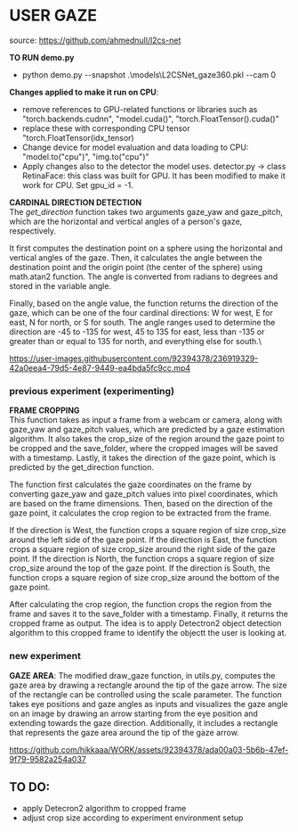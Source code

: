 # USER GAZE
source: https://github.com/ahmednull/l2cs-net

**TO RUN demo.py**
- python demo.py --snapshot .\models\L2CSNet_gaze360.pkl --cam 0

**Changes applied to make it run on CPU**:
- remove references to GPU-related functions or libraries such as "torch.backends.cudnn", "model.cuda()", "torch.FloatTensor().cuda()"
- replace these with corresponding CPU tensor "torch.FloatTensor(idx_tensor)
- Change device for model evaluation and data loading to CPU: "model.to("cpu")", "img.to("cpu")"
- Apply changes also to the detector the model uses.
  detector.py -> class RetinaFace: this class was built for GPU. It has been modified to make it work for CPU. Set gpu_id = -1.
  
  
**CARDINAL DIRECTION DETECTION** \
The *get_direction* function takes two arguments gaze_yaw and gaze_pitch, which are the horizontal and vertical angles of a person's gaze, respectively.

It first computes the destination point on a sphere using the horizontal and vertical angles of the gaze. Then, it calculates the angle between the destination point and the origin point (the center of the sphere) using math.atan2 function. The angle is converted from radians to degrees and stored in the variable angle.

Finally, based on the angle value, the function returns the direction of the gaze, which can be one of the four cardinal directions: W for west, E for east, N for north, or S for south. The angle ranges used to determine the direction are -45 to -135 for west, 45 to 135 for east, less than -135 or greater than or equal to 135 for north, and everything else for south.\


https://user-images.githubusercontent.com/92394378/236919329-42a0eea4-79d5-4e87-9449-ea4bda5fc9cc.mp4


### previous experiment (experimenting)
**FRAME CROPPING** \
This function takes as input a frame from a webcam or camera, along with gaze_yaw and gaze_pitch values, which are predicted by a gaze estimation algorithm. It also takes the crop_size of the region around the gaze point to be cropped and the save_folder, where the cropped images will be saved with a timestamp. Lastly, it takes the direction of the gaze point, which is predicted by the get_direction function.

The function first calculates the gaze coordinates on the frame by converting gaze_yaw and gaze_pitch values into pixel coordinates, which are based on the frame dimensions. Then, based on the direction of the gaze point, it calculates the crop region to be extracted from the frame.

If the direction is West, the function crops a square region of size crop_size around the left side of the gaze point. If the direction is East, the function crops a square region of size crop_size around the right side of the gaze point. If the direction is North, the function crops a square region of size crop_size around the top of the gaze point. If the direction is South, the function crops a square region of size crop_size around the bottom of the gaze point.

After calculating the crop region, the function crops the region from the frame and saves it to the save_folder with a timestamp. Finally, it returns the cropped frame as output.
The idea is to apply Detectron2 object detection algorithm to this cropped frame to identify the objectt the user is looking at. 

### new experiment
**GAZE AREA**:
The modified draw_gaze function, in utils.py, computes the gaze area by drawing a rectangle around the tip of the gaze arrow. The size of the rectangle can be controlled using the scale parameter. The function takes eye positions and gaze angles as inputs and visualizes the gaze angle on an image by drawing an arrow starting from the eye position and extending towards the gaze direction. Additionally, it includes a rectangle that represents the gaze area around the tip of the gaze arrow.


https://github.com/hikkaaa/WORK/assets/92394378/ada00a03-5b6b-47ef-9f79-9582a254a037



## TO DO:
- apply Detecron2 algorithm to cropped frame
- adjust crop size according to experiment environment setup
